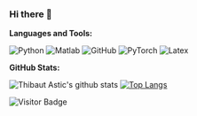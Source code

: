 ### Hi there 👋

<!--
**thast/thast** is a ✨ _special_ ✨ repository because its `README.md` (this file) appears on your GitHub profile.

Here are some ideas to get you started:

- 🔭 I’m currently working on applying the geophysical inversion and machine learning tools I developed to multiple cases studies 
- 🌱 I’m currently learning Deep Learning for Image Segmentation
- 👯 I’m looking to collaborate on electromagnetic geophysics case studies and general Data Science problems
- 🤔 I’m looking for help with training Convolutional Neural Networks for geoscientific purposes
- 💬 Ask me about combining Geophysical Inversion and Machine Learning
- 📫 How to reach me: [LinkedIn](https://www.linkedin.com/in/thibautastic/); [UBC](https://www.eoas.ubc.ca/people/thibautastic); [ResearchGate](https://www.researchgate.net/profile/Thibaut-Astic)
- 😄 Pronouns: He/His
- ⚡ Fun fact: ...

- 📝 [Resume](https://github.com/thast/.pdf)

**Languages and Tools:** 

![Python](https://img.shields.io/badge/-Python-000?&logo=Python)
![Matlab](https://img.shields.io/badge/-Matlab-000?&logo=Matlab)
![GitHub](https://img.shields.io/badge/-GitHub-000?&logo=GitHub)
![TensorFlow](https://img.shields.io/badge/-TensorFlow-000?&logo=TensorFlow)
![PyTorch](https://img.shields.io/badge/-PyTorch-000?&logo=PyTorch)
![Latex](https://img.shields.io/badge/-Latex-000?&logo=Latex)


-->

**Languages and Tools:** 

![Python](https://img.shields.io/badge/-Python-000?&logo=Python)
![Matlab](https://img.shields.io/badge/-Matlab-000?&logo=Matlab)
![GitHub](https://img.shields.io/badge/-GitHub-000?&logo=GitHub)
![PyTorch](https://img.shields.io/badge/-PyTorch-000?&logo=PyTorch)
![Latex](https://img.shields.io/badge/-Latex-000?&logo=Latex)

**GitHub Stats:**

![Thibaut Astic's github stats](https://github-readme-stats.vercel.app/api?username=thast&show_icons=true&theme=dark&count_private=true)
[![Top Langs](https://github-readme-stats.vercel.app/api/top-langs/?username=thast&theme=dark&count_private=true&layout=compact)](https://github.com/anuraghazra/github-readme-stats)

![Visitor Badge](https://visitor-badge.laobi.icu/badge?page_id=thast.thast)

